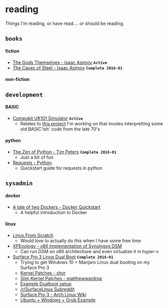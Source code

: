 # reading
Things I'm reading, or have read.... or should be reading.

## `books`

#### fiction
* [The Gods Themselves - Isaac Asimov](https://www.goodreads.com/book/show/41821.The_Gods_Themselves) **`Active`**
* [The Caves of Steel - Isaac Asimov](https://www.goodreads.com/book/show/41811.The_Caves_of_Steel) **`Complete 2016-01`**

#### non-fiction

## `development`

#### BASIC
* [Compukit UK101 Simulator](http://uk101.sourceforge.net/docs/index.html) **`Active`**
  * Relates to [this project](https://github.com/t04glovern/UK101) I'm working on that involes interpretting some old BASIC'ish' code from the late 70's

#### python
* [The Zen of Python - Tim Peters](https://www.python.org/dev/peps/pep-0020/) **`Complete 2016-01`**
  * Just a bit of fun
* [Requests - Python](http://docs.python-requests.org/en/latest/user/quickstart/#make-a-request).
  * Quickstart guide for requests in python

## `sysadmin`

#### docker
* [A tale of two Dockers - Docker Quickstart](http://sthbrx.github.io/blog/2015/10/12/a-tale-of-two-dockers/)
  * A helpful introduction to Docker

#### linux
* [Linux From Scratch](http://www.linuxfromscratch.org/)
  * Would love to actually do this when I have some free time
* [XPEnology - x86 Implementation of Synologys DSM](http://xpenology.com/forum/)
  * Can run DSM on x86 architechure and even virtualize it in hyper-v
* [Surface Pro 3 Linux Dual Boot](https://github.com/matthewwardrop/linux-surfacepro3) **`Complete 2016-01`**
  * Trying to get Windows 10 + Manjaro Linux dual booting on my Surface Pro 3
  * [Kernel Patches - shvr](https://github.com/shvr/fedora-surface-pro-3-kernel)
  * [Slim Kernel Patches - matthewwardrop](https://github.com/matthewwardrop/linux-surfacepro3)
  * [Example Dualboot setup](http://winaero.com/blog/how-to-install-linux-on-surface-pro-3/)
  * [/r/SurfaceLinux Subreddit](https://www.reddit.com/r/SurfaceLinux/)
  * [Surface Pro 3 - Arch Linux Wiki](https://wiki.archlinux.org/index.php/Microsoft_Surface_Pro_3#Compile_Kernel_with_Patches)
  * [Ubuntu + Windows + Grub Example](http://askubuntu.com/questions/265644/dual-boot-surface-pro-with-ubuntu)
